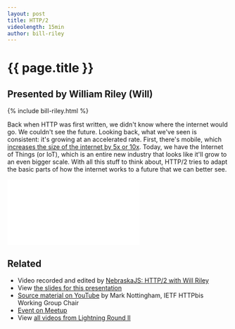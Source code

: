 ```yaml
---
layout: post
title: HTTP/2
videolength: 15min
author: bill-riley
---
```


# {{ page.title }}

## Presented by William Riley (Will)

{% include bill-riley.html %}

Back when HTTP was first written, we didn't know where the internet would go. We couldn't see the future. Looking back, what we've seen is consistent: it's growing at an accelerated rate. First, there's mobile, which [increases the size of the internet by 5x or 10x](http://ben-evans.com/benedictevans/2014/7/21/leverage). Today, we have the Internet of Things (or IoT), which is an entire new industry that looks like it'll grow to an even bigger scale. With all this stuff to think about, HTTP/2 tries to adapt the basic parts of how the internet works to a future that we can better see. 

<div class="fluid-width-video-wrapper"><iframe src="//www.youtube.com/embed/BPAbU94An4E" frameborder="0" allowfullscreen></iframe></div>

## Related

* Video recorded and edited by [NebraskaJS: HTTP/2 with Will Riley](http://www.youtube.com/watch?v=BPAbU94An4E)
* View [the slides for this presentation](http://slides.com/bill_riley/http-2-spdy#/)
* [Source material on YouTube](https://www.youtube.com/watch?v=OQ158bJPvx4) by Mark Nottingham, IETF HTTPbis Working Group Chair
* [Event on Meetup](http://www.meetup.com/nebraskajs/events/181849992/)
* View [all videos from Lightning Round II](http://www.youtube.com/playlist?list=PLCCU6TIglvLHdiJPU2_qPF0Z2y8qMqq56)
